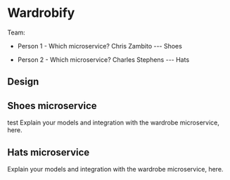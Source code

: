 # Wardrobify

Team:

* Person 1 - Which microservice?
Chris Zambito --- Shoes

* Person 2 - Which microservice?
Charles Stephens --- Hats

## Design

## Shoes microservice
test
Explain your models and integration with the wardrobe
microservice, here.

## Hats microservice

Explain your models and integration with the wardrobe
microservice, here.
